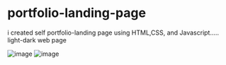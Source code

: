 # portfolio-landing-page
i created self portfolio-landing page using HTML,CSS, and Javascript..... light-dark web page

![image](https://github.com/user-attachments/assets/c2c3a970-ae52-44c9-ad58-f328a8a7f3a8)
![image](https://github.com/user-attachments/assets/f3d23e07-ad40-4ca8-9f54-81480be6054e)
